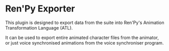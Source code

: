 # Ren'Py Exporter

This plugin is designed to export data from the suite into Ren'Py's Animation Transformation Language (ATL).

It can be used to export entire animated character files from the animator, or just voice synchronised animations from the voice synchroniser program. 

